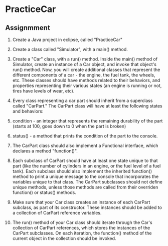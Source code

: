 # PracticeCar

## Assignmment

1. Create a Java project in eclipse, called "PracticeCar"
2. Create a class called "Simulator", with a main() method.
3. Create a "Car" class, with a run() method.
Inside the main() method of Simulator, create an instance of a Car object, and invoke that object's run() method.
Now, you will create additional classes that represent the different components of a car - the engine, the fuel tank, the wheels, etc. These classes should have methods related to their behaviors, and properties representing their various states (an engine is running or not, tires have levels of wear, etc).

1. Every class representing a car part should inherit from a superclass called "CarPart." The CarPart class will have at least the following states and behaviors:
  1. condition - an integer that represents the remaining durability of the part (starts at 100, goes down to 0 when the part is broken)
  2. status() - a method that prints the condition of the part to the console.

2. The CarPart class should also implement a Functional interface, which declares a method "function()".
3. Each subclass of CarPart should have at least one state unique to that part (like the number of cylinders in an engine, or the fuel level of a fuel tank). Each subclass should also implement the inherited function() method to print a unique message to the console that incorporates the variables unique to that class. The CarPart subclasses should not define unique methods, unless those methods are called from their overriden function() or status() methods.
4. Make sure that your Car class creates an instance of each CarPart subclass, as part of its constructor. These instances should be added to a collection of CarPart reference variables.
5. The run() method of your Car class should iterate through the Car's collection of CarPart references, which stores the instances of the CarPart subclasses. On each iteration, the function() method of the current object in the collection should be invoked.
